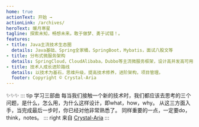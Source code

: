 ```yaml
---
home: true
actionText: 开始 →
actionLink: /archives/
heroText: 暖月寒星
tagline: 探索未知，畅想未来。敢于做梦、勇于试错！。
features:
- title: Java主流技术生态圈
  details: Java基础、Spring全家桶，SpringBoot，Mybatis，面试八股文等
- title: 分布式微服务架构
  details: SpringCloud，CloudAlibaba，Dubbo等主流微服务框架，设计高并发高可用架构。
- title: 技术人成长进阶路线
  details: 以技术为基石，思维升级，提高技术修养，进阶架构，项目管理。
  footer: Copyright © Crystal-Aria
---
```


✨✨✨
::: tip 学习三部曲
每当我们接触一个新的技术时，我们都应该去思考的三个问题，是什么，怎么用，为什么这样设计，即what，how，why。
从这三方面入手，当完成最后一步时，你已经对他非常熟悉了。 同样重要的一点，一定要do，think，notes。
::: right
来自 [Crystal-Aria](https://blog.allms.cn)
:::


